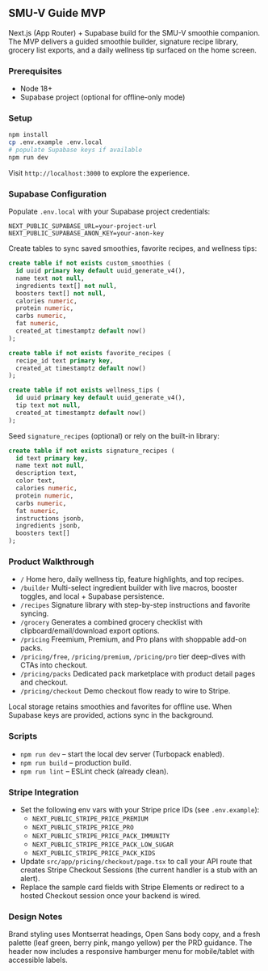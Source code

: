 ## SMU-V Guide MVP

Next.js (App Router) + Supabase build for the SMU-V smoothie companion. The MVP delivers a guided smoothie builder, signature recipe library, grocery list exports, and a daily wellness tip surfaced on the home screen.

### Prerequisites

- Node 18+
- Supabase project (optional for offline-only mode)

### Setup

```bash
npm install
cp .env.example .env.local
# populate Supabase keys if available
npm run dev
```

Visit `http://localhost:3000` to explore the experience.

### Supabase Configuration

Populate `.env.local` with your Supabase project credentials:

```
NEXT_PUBLIC_SUPABASE_URL=your-project-url
NEXT_PUBLIC_SUPABASE_ANON_KEY=your-anon-key
```

Create tables to sync saved smoothies, favorite recipes, and wellness tips:

```sql
create table if not exists custom_smoothies (
  id uuid primary key default uuid_generate_v4(),
  name text not null,
  ingredients text[] not null,
  boosters text[] not null,
  calories numeric,
  protein numeric,
  carbs numeric,
  fat numeric,
  created_at timestamptz default now()
);

create table if not exists favorite_recipes (
  recipe_id text primary key,
  created_at timestamptz default now()
);

create table if not exists wellness_tips (
  id uuid primary key default uuid_generate_v4(),
  tip text not null,
  created_at timestamptz default now()
);
```

Seed `signature_recipes` (optional) or rely on the built-in library:

```sql
create table if not exists signature_recipes (
  id text primary key,
  name text not null,
  description text,
  color text,
  calories numeric,
  protein numeric,
  carbs numeric,
  fat numeric,
  instructions jsonb,
  ingredients jsonb,
  boosters text[]
);
```

### Product Walkthrough

- `/` Home hero, daily wellness tip, feature highlights, and top recipes.
- `/builder` Multi-select ingredient builder with live macros, booster toggles, and local + Supabase persistence.
- `/recipes` Signature library with step-by-step instructions and favorite syncing.
- `/grocery` Generates a combined grocery checklist with clipboard/email/download export options.
- `/pricing` Freemium, Premium, and Pro plans with shoppable add-on packs.
- `/pricing/free`, `/pricing/premium`, `/pricing/pro` tier deep-dives with CTAs into checkout.
- `/pricing/packs` Dedicated pack marketplace with product detail pages and checkout.
- `/pricing/checkout` Demo checkout flow ready to wire to Stripe.

Local storage retains smoothies and favorites for offline use. When Supabase keys are provided, actions sync in the background.

### Scripts

- `npm run dev` – start the local dev server (Turbopack enabled).
- `npm run build` – production build.
- `npm run lint` – ESLint check (already clean).

### Stripe Integration

- Set the following env vars with your Stripe price IDs (see `.env.example`):
  - `NEXT_PUBLIC_STRIPE_PRICE_PREMIUM`
  - `NEXT_PUBLIC_STRIPE_PRICE_PRO`
  - `NEXT_PUBLIC_STRIPE_PRICE_PACK_IMMUNITY`
  - `NEXT_PUBLIC_STRIPE_PRICE_PACK_LOW_SUGAR`
  - `NEXT_PUBLIC_STRIPE_PRICE_PACK_KIDS`
- Update `src/app/pricing/checkout/page.tsx` to call your API route that creates Stripe Checkout Sessions (the current handler is a stub with an alert).
- Replace the sample card fields with Stripe Elements or redirect to a hosted Checkout session once your backend is wired.

### Design Notes

Brand styling uses Montserrat headings, Open Sans body copy, and a fresh palette (leaf green, berry pink, mango yellow) per the PRD guidance. The header now includes a responsive hamburger menu for mobile/tablet with accessible labels.
